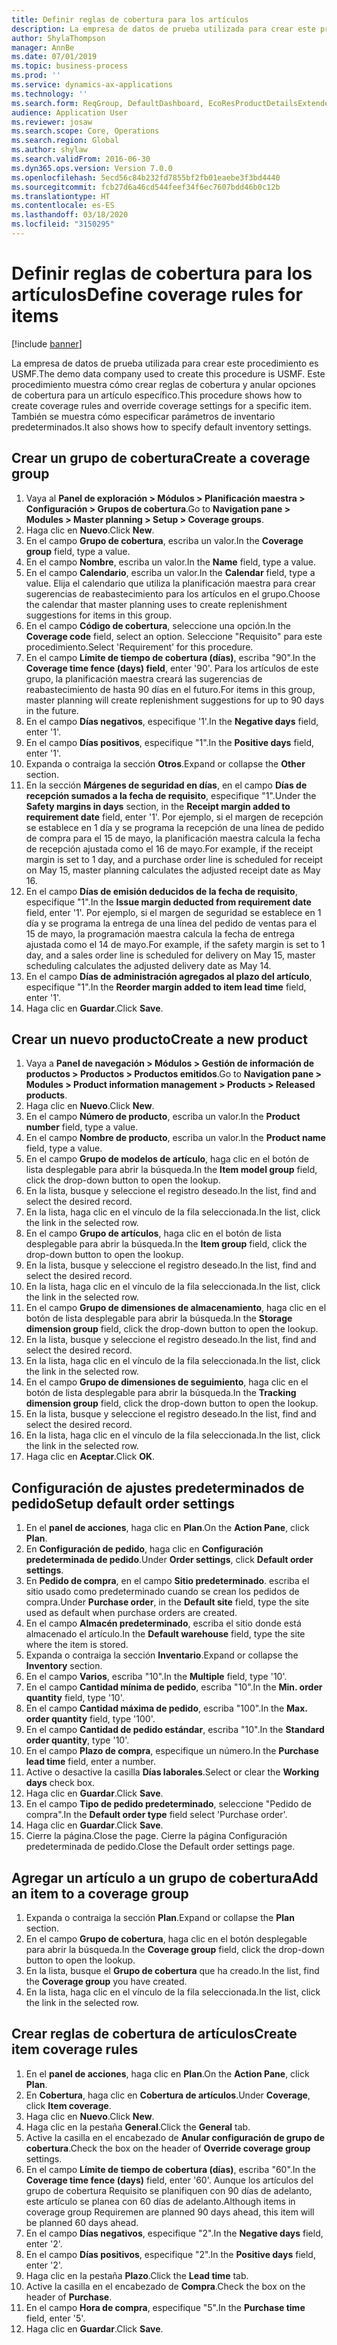 ```yaml
---
title: Definir reglas de cobertura para los artículos
description: La empresa de datos de prueba utilizada para crear este procedimiento es USMF.
author: ShylaThompson
manager: AnnBe
ms.date: 07/01/2019
ms.topic: business-process
ms.prod: ''
ms.service: dynamics-ax-applications
ms.technology: ''
ms.search.form: ReqGroup, DefaultDashboard, EcoResProductDetailsExtended, EcoResProductCreate, InventItemOrderSetup, ReqItemTable
audience: Application User
ms.reviewer: josaw
ms.search.scope: Core, Operations
ms.search.region: Global
ms.author: shylaw
ms.search.validFrom: 2016-06-30
ms.dyn365.ops.version: Version 7.0.0
ms.openlocfilehash: 5ecd56c84b232fd7855bf2fb01eaebe3f3bd4440
ms.sourcegitcommit: fcb27d6a46cd544feef34f6ec7607bdd46b0c12b
ms.translationtype: HT
ms.contentlocale: es-ES
ms.lasthandoff: 03/18/2020
ms.locfileid: "3150295"
---
```

# <a name="define-coverage-rules-for-items"></a><span data-ttu-id="1ebde-103">Definir reglas de cobertura para los artículos</span><span class="sxs-lookup"><span data-stu-id="1ebde-103">Define coverage rules for items</span></span>

[!include [banner](../../includes/banner.md)]

<span data-ttu-id="1ebde-104">La empresa de datos de prueba utilizada para crear este procedimiento es USMF.</span><span class="sxs-lookup"><span data-stu-id="1ebde-104">The demo data company used to create this procedure is USMF.</span></span> <span data-ttu-id="1ebde-105">Este procedimiento muestra cómo crear reglas de cobertura y anular opciones de cobertura para un artículo específico.</span><span class="sxs-lookup"><span data-stu-id="1ebde-105">This procedure shows how to create coverage rules and override coverage settings for a specific item.</span></span> <span data-ttu-id="1ebde-106">También se muestra cómo especificar parámetros de inventario predeterminados.</span><span class="sxs-lookup"><span data-stu-id="1ebde-106">It also shows how to specify default inventory settings.</span></span>


## <a name="create-a-coverage-group"></a><span data-ttu-id="1ebde-107">Crear un grupo de cobertura</span><span class="sxs-lookup"><span data-stu-id="1ebde-107">Create a coverage group</span></span>
1. <span data-ttu-id="1ebde-108">Vaya al **Panel de exploración > Módulos > Planificación maestra > Configuración > Grupos de cobertura**.</span><span class="sxs-lookup"><span data-stu-id="1ebde-108">Go to **Navigation pane > Modules > Master planning > Setup > Coverage groups**.</span></span>
2. <span data-ttu-id="1ebde-109">Haga clic en **Nuevo**.</span><span class="sxs-lookup"><span data-stu-id="1ebde-109">Click **New**.</span></span>
3. <span data-ttu-id="1ebde-110">En el campo **Grupo de cobertura**, escriba un valor.</span><span class="sxs-lookup"><span data-stu-id="1ebde-110">In the **Coverage group** field, type a value.</span></span>
4. <span data-ttu-id="1ebde-111">En el campo **Nombre**, escriba un valor.</span><span class="sxs-lookup"><span data-stu-id="1ebde-111">In the **Name** field, type a value.</span></span>
5. <span data-ttu-id="1ebde-112">En el campo **Calendario**, escriba un valor.</span><span class="sxs-lookup"><span data-stu-id="1ebde-112">In the **Calendar** field, type a value.</span></span> <span data-ttu-id="1ebde-113">Elija el calendario que utiliza la planificación maestra para crear sugerencias de reabastecimiento para los artículos en el grupo.</span><span class="sxs-lookup"><span data-stu-id="1ebde-113">Choose the calendar that master planning uses to create replenishment suggestions for items in this group.</span></span>  
6. <span data-ttu-id="1ebde-114">En el campo **Código de cobertura**, seleccione una opción.</span><span class="sxs-lookup"><span data-stu-id="1ebde-114">In the **Coverage code** field, select an option.</span></span> <span data-ttu-id="1ebde-115">Seleccione "Requisito" para este procedimiento.</span><span class="sxs-lookup"><span data-stu-id="1ebde-115">Select 'Requirement' for this procedure.</span></span>  
7. <span data-ttu-id="1ebde-116">En el campo **Límite de tiempo de cobertura (días)**, escriba "90".</span><span class="sxs-lookup"><span data-stu-id="1ebde-116">In the **Coverage time fence (days) field**, enter '90'.</span></span> <span data-ttu-id="1ebde-117">Para los artículos de este grupo, la planificación maestra creará las sugerencias de reabastecimiento de hasta 90 días en el futuro.</span><span class="sxs-lookup"><span data-stu-id="1ebde-117">For items in this group, master planning will create replenishment suggestions for up to 90 days in the future.</span></span>  
8. <span data-ttu-id="1ebde-118">En el campo **Días negativos**, especifique '1'.</span><span class="sxs-lookup"><span data-stu-id="1ebde-118">In the **Negative days** field, enter '1'.</span></span>
9. <span data-ttu-id="1ebde-119">En el campo **Días positivos**, especifique "1".</span><span class="sxs-lookup"><span data-stu-id="1ebde-119">In the **Positive days** field, enter '1'.</span></span>
10. <span data-ttu-id="1ebde-120">Expanda o contraiga la sección **Otros**.</span><span class="sxs-lookup"><span data-stu-id="1ebde-120">Expand or collapse the **Other** section.</span></span>
11. <span data-ttu-id="1ebde-121">En la sección **Márgenes de seguridad en días**, en el campo **Días de recepción sumados a la fecha de requisito**, especifique "1".</span><span class="sxs-lookup"><span data-stu-id="1ebde-121">Under the **Safety margins in days** section, in the **Receipt margin added to requirement date** field, enter '1'.</span></span> <span data-ttu-id="1ebde-122">Por ejemplo, si el margen de recepción se establece en 1 día y se programa la recepción de una línea de pedido de compra para el 15 de mayo, la planificación maestra calcula la fecha de recepción ajustada como el 16 de mayo.</span><span class="sxs-lookup"><span data-stu-id="1ebde-122">For example, if the receipt margin is set to 1 day, and a purchase order line is scheduled for receipt on May 15, master planning calculates the adjusted receipt date as May 16.</span></span>  
12. <span data-ttu-id="1ebde-123">En el campo **Días de emisión deducidos de la fecha de requisito**, especifique "1".</span><span class="sxs-lookup"><span data-stu-id="1ebde-123">In the **Issue margin deducted from requirement date** field, enter '1'.</span></span> <span data-ttu-id="1ebde-124">Por ejemplo, si el margen de seguridad se establece en 1 día y se programa la entrega de una línea del pedido de ventas para el 15 de mayo, la programación maestra calcula la fecha de entrega ajustada como el 14 de mayo.</span><span class="sxs-lookup"><span data-stu-id="1ebde-124">For example, if the safety margin is set to 1 day, and a sales order line is scheduled for delivery on May 15, master scheduling calculates the adjusted delivery date as May 14.</span></span>  
13. <span data-ttu-id="1ebde-125">En el campo **Días de administración agregados al plazo del artículo**, especifique "1".</span><span class="sxs-lookup"><span data-stu-id="1ebde-125">In the **Reorder margin added to item lead time** field, enter '1'.</span></span>
14. <span data-ttu-id="1ebde-126">Haga clic en **Guardar**.</span><span class="sxs-lookup"><span data-stu-id="1ebde-126">Click **Save**.</span></span>

## <a name="create-a-new-product"></a><span data-ttu-id="1ebde-127">Crear un nuevo producto</span><span class="sxs-lookup"><span data-stu-id="1ebde-127">Create a new product</span></span>
1. <span data-ttu-id="1ebde-128">Vaya a **Panel de navegación > Módulos > Gestión de información de productos > Productos > Productos emitidos**.</span><span class="sxs-lookup"><span data-stu-id="1ebde-128">Go to **Navigation pane > Modules > Product information management > Products > Released products**.</span></span>
2. <span data-ttu-id="1ebde-129">Haga clic en **Nuevo**.</span><span class="sxs-lookup"><span data-stu-id="1ebde-129">Click **New**.</span></span>
3. <span data-ttu-id="1ebde-130">En el campo **Número de producto**, escriba un valor.</span><span class="sxs-lookup"><span data-stu-id="1ebde-130">In the **Product number** field, type a value.</span></span>
4. <span data-ttu-id="1ebde-131">En el campo **Nombre de producto**, escriba un valor.</span><span class="sxs-lookup"><span data-stu-id="1ebde-131">In the **Product name** field, type a value.</span></span>
5. <span data-ttu-id="1ebde-132">En el campo **Grupo de modelos de artículo**, haga clic en el botón de lista desplegable para abrir la búsqueda.</span><span class="sxs-lookup"><span data-stu-id="1ebde-132">In the **Item model group** field, click the drop-down button to open the lookup.</span></span>
6. <span data-ttu-id="1ebde-133">En la lista, busque y seleccione el registro deseado.</span><span class="sxs-lookup"><span data-stu-id="1ebde-133">In the list, find and select the desired record.</span></span>
7. <span data-ttu-id="1ebde-134">En la lista, haga clic en el vínculo de la fila seleccionada.</span><span class="sxs-lookup"><span data-stu-id="1ebde-134">In the list, click the link in the selected row.</span></span>
8. <span data-ttu-id="1ebde-135">En el campo **Grupo de artículos**, haga clic en el botón de lista desplegable para abrir la búsqueda.</span><span class="sxs-lookup"><span data-stu-id="1ebde-135">In the **Item group** field, click the drop-down button to open the lookup.</span></span>
9. <span data-ttu-id="1ebde-136">En la lista, busque y seleccione el registro deseado.</span><span class="sxs-lookup"><span data-stu-id="1ebde-136">In the list, find and select the desired record.</span></span>
10. <span data-ttu-id="1ebde-137">En la lista, haga clic en el vínculo de la fila seleccionada.</span><span class="sxs-lookup"><span data-stu-id="1ebde-137">In the list, click the link in the selected row.</span></span>
11. <span data-ttu-id="1ebde-138">En el campo **Grupo de dimensiones de almacenamiento**, haga clic en el botón de lista desplegable para abrir la búsqueda.</span><span class="sxs-lookup"><span data-stu-id="1ebde-138">In the **Storage dimension group** field, click the drop-down button to open the lookup.</span></span>
12. <span data-ttu-id="1ebde-139">En la lista, busque y seleccione el registro deseado.</span><span class="sxs-lookup"><span data-stu-id="1ebde-139">In the list, find and select the desired record.</span></span>
13. <span data-ttu-id="1ebde-140">En la lista, haga clic en el vínculo de la fila seleccionada.</span><span class="sxs-lookup"><span data-stu-id="1ebde-140">In the list, click the link in the selected row.</span></span>
14. <span data-ttu-id="1ebde-141">En el campo **Grupo de dimensiones de seguimiento**, haga clic en el botón de lista desplegable para abrir la búsqueda.</span><span class="sxs-lookup"><span data-stu-id="1ebde-141">In the **Tracking dimension group** field, click the drop-down button to open the lookup.</span></span>
15. <span data-ttu-id="1ebde-142">En la lista, busque y seleccione el registro deseado.</span><span class="sxs-lookup"><span data-stu-id="1ebde-142">In the list, find and select the desired record.</span></span>
16. <span data-ttu-id="1ebde-143">En la lista, haga clic en el vínculo de la fila seleccionada.</span><span class="sxs-lookup"><span data-stu-id="1ebde-143">In the list, click the link in the selected row.</span></span>
17. <span data-ttu-id="1ebde-144">Haga clic en **Aceptar**.</span><span class="sxs-lookup"><span data-stu-id="1ebde-144">Click **OK**.</span></span>

## <a name="setup-default-order-settings"></a><span data-ttu-id="1ebde-145">Configuración de ajustes predeterminados de pedido</span><span class="sxs-lookup"><span data-stu-id="1ebde-145">Setup default order settings</span></span>
1. <span data-ttu-id="1ebde-146">En el **panel de acciones**, haga clic en **Plan**.</span><span class="sxs-lookup"><span data-stu-id="1ebde-146">On the **Action Pane**, click **Plan**.</span></span>
2. <span data-ttu-id="1ebde-147">En **Configuración de pedido**, haga clic en **Configuración predeterminada de pedido**.</span><span class="sxs-lookup"><span data-stu-id="1ebde-147">Under **Order settings**, click **Default order settings**.</span></span>
3. <span data-ttu-id="1ebde-148">En **Pedido de compra**, en el campo **Sitio predeterminado**. escriba el sitio usado como predeterminado cuando se crean los pedidos de compra.</span><span class="sxs-lookup"><span data-stu-id="1ebde-148">Under **Purchase order**, in the **Default site** field, type the site used as default when purchase orders are created.</span></span>
4. <span data-ttu-id="1ebde-149">En el campo **Almacén predeterminado**, escriba el sitio donde está almacenado el artículo.</span><span class="sxs-lookup"><span data-stu-id="1ebde-149">In the **Default warehouse** field, type the site where the item is stored.</span></span>
5. <span data-ttu-id="1ebde-150">Expanda o contraiga la sección **Inventario**.</span><span class="sxs-lookup"><span data-stu-id="1ebde-150">Expand or collapse the **Inventory** section.</span></span>
6. <span data-ttu-id="1ebde-151">En el campo **Varios**, escriba "10".</span><span class="sxs-lookup"><span data-stu-id="1ebde-151">In the **Multiple** field, type '10'.</span></span>
7. <span data-ttu-id="1ebde-152">En el campo **Cantidad mínima de pedido**, escriba "10".</span><span class="sxs-lookup"><span data-stu-id="1ebde-152">In the **Min. order quantity** field, type '10'.</span></span>
8. <span data-ttu-id="1ebde-153">En el campo **Cantidad máxima de pedido**, escriba "100".</span><span class="sxs-lookup"><span data-stu-id="1ebde-153">In the **Max. order quantity** field, type '100'.</span></span>
9. <span data-ttu-id="1ebde-154">En el campo **Cantidad de pedido estándar**, escriba "10".</span><span class="sxs-lookup"><span data-stu-id="1ebde-154">In the **Standard order quantity**, type '10'.</span></span>
10. <span data-ttu-id="1ebde-155">En el campo **Plazo de compra**, especifique un número.</span><span class="sxs-lookup"><span data-stu-id="1ebde-155">In the **Purchase lead time** field, enter a number.</span></span>
11. <span data-ttu-id="1ebde-156">Active o desactive la casilla **Días laborales**.</span><span class="sxs-lookup"><span data-stu-id="1ebde-156">Select or clear the **Working days** check box.</span></span>
12. <span data-ttu-id="1ebde-157">Haga clic en **Guardar**.</span><span class="sxs-lookup"><span data-stu-id="1ebde-157">Click **Save**.</span></span>
13. <span data-ttu-id="1ebde-158">En el campo **Tipo de pedido predeterminado**, seleccione "Pedido de compra".</span><span class="sxs-lookup"><span data-stu-id="1ebde-158">In the **Default order type** field select 'Purchase order'.</span></span>
14. <span data-ttu-id="1ebde-159">Haga clic en **Guardar**.</span><span class="sxs-lookup"><span data-stu-id="1ebde-159">Click **Save**.</span></span>
15. <span data-ttu-id="1ebde-160">Cierre la página.</span><span class="sxs-lookup"><span data-stu-id="1ebde-160">Close the page.</span></span> <span data-ttu-id="1ebde-161">Cierre la página Configuración predeterminada de pedido.</span><span class="sxs-lookup"><span data-stu-id="1ebde-161">Close the Default order settings page.</span></span>  

## <a name="add-an-item-to-a-coverage-group"></a><span data-ttu-id="1ebde-162">Agregar un artículo a un grupo de cobertura</span><span class="sxs-lookup"><span data-stu-id="1ebde-162">Add an item to a coverage group</span></span>
1. <span data-ttu-id="1ebde-163">Expanda o contraiga la sección **Plan**.</span><span class="sxs-lookup"><span data-stu-id="1ebde-163">Expand or collapse the **Plan** section.</span></span>
2. <span data-ttu-id="1ebde-164">En el campo **Grupo de cobertura**, haga clic en el botón desplegable para abrir la búsqueda.</span><span class="sxs-lookup"><span data-stu-id="1ebde-164">In the **Coverage group** field, click the drop-down button to open the lookup.</span></span>
3. <span data-ttu-id="1ebde-165">En la lista, busque el **Grupo de cobertura** que ha creado.</span><span class="sxs-lookup"><span data-stu-id="1ebde-165">In the list, find the **Coverage group** you have created.</span></span>
4. <span data-ttu-id="1ebde-166">En la lista, haga clic en el vínculo de la fila seleccionada.</span><span class="sxs-lookup"><span data-stu-id="1ebde-166">In the list, click the link in the selected row.</span></span>

## <a name="create-item-coverage-rules"></a><span data-ttu-id="1ebde-167">Crear reglas de cobertura de artículos</span><span class="sxs-lookup"><span data-stu-id="1ebde-167">Create item coverage rules</span></span>
1. <span data-ttu-id="1ebde-168">En el **panel de acciones**, haga clic en **Plan**.</span><span class="sxs-lookup"><span data-stu-id="1ebde-168">On the **Action Pane**, click **Plan**.</span></span>
2. <span data-ttu-id="1ebde-169">En **Cobertura**, haga clic en **Cobertura de artículos**.</span><span class="sxs-lookup"><span data-stu-id="1ebde-169">Under **Coverage**, click **Item coverage**.</span></span>
3. <span data-ttu-id="1ebde-170">Haga clic en **Nuevo**.</span><span class="sxs-lookup"><span data-stu-id="1ebde-170">Click **New**.</span></span>
4. <span data-ttu-id="1ebde-171">Haga clic en la pestaña **General**.</span><span class="sxs-lookup"><span data-stu-id="1ebde-171">Click the **General** tab.</span></span>
5. <span data-ttu-id="1ebde-172">Active la casilla en el encabezado de **Anular configuración de grupo de cobertura**.</span><span class="sxs-lookup"><span data-stu-id="1ebde-172">Check the box on the header of **Override coverage group** settings.</span></span>
6. <span data-ttu-id="1ebde-173">En el campo **Límite de tiempo de cobertura (días)**, escriba "60".</span><span class="sxs-lookup"><span data-stu-id="1ebde-173">In the **Coverage time fence (days)** field, enter '60'.</span></span> <span data-ttu-id="1ebde-174">Aunque los artículos del grupo de cobertura Requisito se planifiquen con 90 días de adelanto, este artículo se planea con 60 días de adelanto.</span><span class="sxs-lookup"><span data-stu-id="1ebde-174">Although items in coverage group Requiremen are planned 90 days ahead, this item will be planned 60 days ahead.</span></span>  
7. <span data-ttu-id="1ebde-175">En el campo **Días negativos**, especifique "2".</span><span class="sxs-lookup"><span data-stu-id="1ebde-175">In the **Negative days** field, enter '2'.</span></span>
8. <span data-ttu-id="1ebde-176">En el campo **Días positivos**, especifique "2".</span><span class="sxs-lookup"><span data-stu-id="1ebde-176">In the **Positive days** field, enter '2'.</span></span>
9. <span data-ttu-id="1ebde-177">Haga clic en la pestaña **Plazo**.</span><span class="sxs-lookup"><span data-stu-id="1ebde-177">Click the **Lead time** tab.</span></span>
10. <span data-ttu-id="1ebde-178">Active la casilla en el encabezado de **Compra**.</span><span class="sxs-lookup"><span data-stu-id="1ebde-178">Check the box on the header of **Purchase**.</span></span>
11. <span data-ttu-id="1ebde-179">En el campo **Hora de compra**, especifique "5".</span><span class="sxs-lookup"><span data-stu-id="1ebde-179">In the **Purchase time** field, enter '5'.</span></span>
12. <span data-ttu-id="1ebde-180">Haga clic en **Guardar**.</span><span class="sxs-lookup"><span data-stu-id="1ebde-180">Click **Save**.</span></span>

